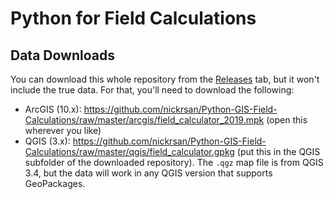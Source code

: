 # Python for Field Calculations

## Data Downloads
You can download this whole repository from the [Releases](https://github.com/nickrsan/Python-GIS-Field-Calculations/releases) tab, but it won't include the true data. For that, you'll need to download the following:

* ArcGIS (10.x): https://github.com/nickrsan/Python-GIS-Field-Calculations/raw/master/arcgis/field_calculator_2019.mpk (open this wherever you like)
* QGIS (3.x): https://github.com/nickrsan/Python-GIS-Field-Calculations/raw/master/qgis/field_calculator.gpkg (put this in the QGIS subfolder of the downloaded repository). The `.qgz` map file is from QGIS 3.4, but the data will work in any QGIS version that supports GeoPackages.
